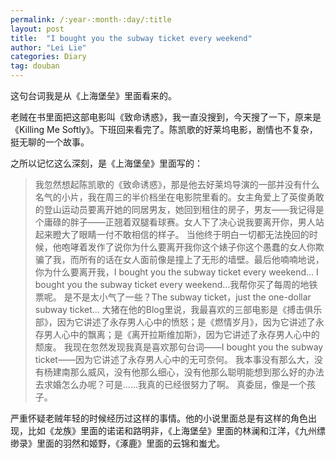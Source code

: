 ```yaml
---
permalink: /:year-:month-:day/:title
layout: post
title:  "I bought you the subway ticket every weekend"
author: "Lei Lie"
categories: Diary
tag: douban
---
```


这句台词我是从《上海堡垒》里面看来的。

老贼在书里面把这部电影叫《致命诱惑》，我一直没搜到，今天搜了一下，原来是《Killing Me Softly》。下班回来看完了。陈凯歌的好莱坞电影，剧情也不复杂，挺无聊的一个故事。

之所以记忆这么深刻，是《上海堡垒》里面写的：

> 我忽然想起陈凯歌的《致命诱惑》，那是他去好莱坞导演的一部并没有什么名气的小片，我在周三的半价档坐在电影院里看的。女主角爱上了英俊勇敢的登山运动员要离开她的同居男友，她回到租住的房子，男友——我记得是个庸碌的胖子——正翘着双腿看球赛。女人下了决心说我要离开你，男人站起来瞪大了眼睛一付不敢相信的样子。
> 当他终于明白一切都无法挽回的时候，他咆哮着发作了说你为什么要离开我你这个婊子你这个愚蠢的女人你欺骗了我，而所有的话在女人面前像是撞上了无形的墙壁。最后他喃喃地说，你为什么要离开我，I bought you the subway ticket every weekend…
> I bought you the subway ticket every weekend…我帮你买了每周的地铁票呢。
> 是不是太小气了一些？The subway ticket，just the one-dollar subway ticket…
> 大猪在他的Blog里说，我最喜欢的三部电影是《搏击俱乐部》，因为它讲述了永存男人心中的愤怒；是《燃情岁月》，因为它讲述了永存男人心中的飘离；是《离开拉斯维加斯》，因为它讲述了永存男人心中的颓废。
> 我现在忽然发现我真是喜欢那句台词——I bought you the subway ticket——因为它讲述了永存男人心中的无可奈何。
> 我本事没有那么大，没有杨建南那么威风，没有他那么细心，没有他那么聪明能想到那么好的办法去求婚怎么办呢？可是……我真的已经很努力了啊。
> 真委屈，像是一个孩子。
> 
严重怀疑老贼年轻的时候经历过这样的事情。他的小说里面总是有这样的角色出现，比如《龙族》里面的诺诺和路明非，《上海堡垒》里面的林澜和江洋，《九州缥缈录》里面的羽然和姬野，《涿鹿》里面的云锦和蚩尤。
